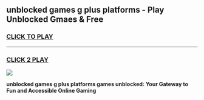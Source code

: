 
## unblocked games g plus platforms - Play Unblocked Gmaes & Free
<h3>
<a href="https://news.freeplayer.one?title=unblocked_games_g_plus_platforms&ref=16F">CLICK TO PLAY</a></h3>
<hr>

<h3>
<a href="https://news.freeplayer.one?title=unblocked_games_g_plus_platforms&ref=16F">CLICK 2 PLAY</a>
  
</h3>

<a href="https://news.freeplayer.one?title=unblocked_games_g_plus_platforms&ref=16F/"><img src="https://clearcache.store/games.png"></a>


**unblocked games g plus platforms games unblocked: Your Gateway to Fun and Accessible Online Gaming**

